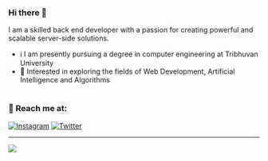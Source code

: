 <h3>Hi there 👋</h1>
<p> I am a skilled back end developer with a passion for creating powerful and scalable server-side solutions.</p>

- ℹ   I am presently pursuing a degree in computer engineering at Tribhuvan University
- 🚀 Interested in exploring the fields of Web Development, Artificial Intelligence and Algorithms


# <h3>📍 Reach me at:</h3>
[![Instagram](https://img.shields.io/badge/Instagram-%23E4405F.svg?logo=Instagram&logoColor=white)](https://instagram.com/imaavash) [![Twitter](https://img.shields.io/badge/Twitter-%231DA1F2.svg?logo=Twitter&logoColor=white)](https://twitter.com/iaavas) 

---
[![](https://visitcount.itsvg.in/api?id=iaavas&icon=0&color=0)](https://visitcount.itsvg.in)


